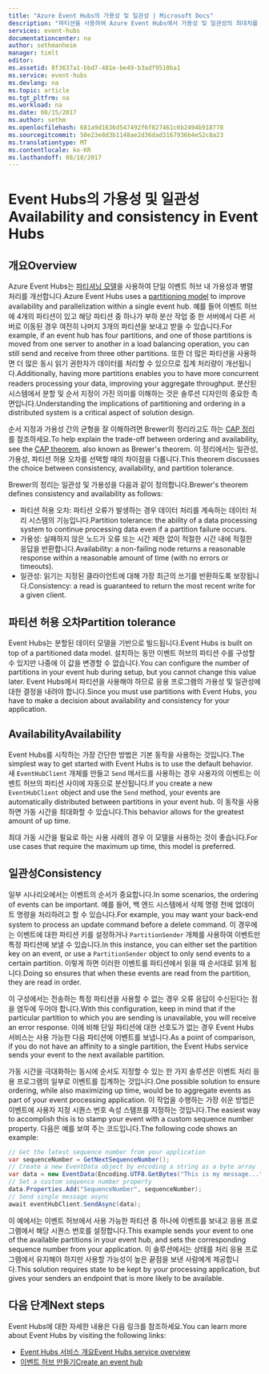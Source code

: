```yaml
---
title: "Azure Event Hubs의 가용성 및 일관성 | Microsoft Docs"
description: "파티션을 사용하여 Azure Event Hubs에서 가용성 및 일관성의 최대치를 제공하는 방법입니다."
services: event-hubs
documentationcenter: na
author: sethmanheim
manager: timlt
editor: 
ms.assetid: 8f3637a1-bbd7-481e-be49-b3adf9510ba1
ms.service: event-hubs
ms.devlang: na
ms.topic: article
ms.tgt_pltfrm: na
ms.workload: na
ms.date: 08/15/2017
ms.author: sethm
ms.openlocfilehash: 681a9d1636d547492f6f827461c6b2494b918778
ms.sourcegitcommit: 50e23e8d3b1148ae2d36dad3167936b4e52c8a23
ms.translationtype: MT
ms.contentlocale: ko-KR
ms.lasthandoff: 08/18/2017
---
```

# <a name="availability-and-consistency-in-event-hubs"></a><span data-ttu-id="fe7a5-103">Event Hubs의 가용성 및 일관성</span><span class="sxs-lookup"><span data-stu-id="fe7a5-103">Availability and consistency in Event Hubs</span></span>

## <a name="overview"></a><span data-ttu-id="fe7a5-104">개요</span><span class="sxs-lookup"><span data-stu-id="fe7a5-104">Overview</span></span>
<span data-ttu-id="fe7a5-105">Azure Event Hubs는 [파티셔닝 모델](event-hubs-features.md#partitions)을 사용하여 단일 이벤트 허브 내 가용성과 병렬 처리를 개선합니다.</span><span class="sxs-lookup"><span data-stu-id="fe7a5-105">Azure Event Hubs uses a [partitioning model](event-hubs-features.md#partitions) to improve availability and parallelization within a single event hub.</span></span> <span data-ttu-id="fe7a5-106">예를 들어 이벤트 허브에 4개의 파티션이 있고 해당 파티션 중 하나가 부하 분산 작업 중 한 서버에서 다른 서버로 이동된 경우 여전히 나머지 3개의 파티션을 보내고 받을 수 있습니다.</span><span class="sxs-lookup"><span data-stu-id="fe7a5-106">For example, if an event hub has four partitions, and one of those partitions is moved from one server to another in a load balancing operation, you can still send and receive from three other partitions.</span></span> <span data-ttu-id="fe7a5-107">또한 더 많은 파티션을 사용하면 더 많은 동시 읽기 권한자가 데이터를 처리할 수 있으므로 집계 처리량이 개선됩니다.</span><span class="sxs-lookup"><span data-stu-id="fe7a5-107">Additionally, having more partitions enables you to have more concurrent readers processing your data, improving your aggregate throughput.</span></span> <span data-ttu-id="fe7a5-108">분산된 시스템에서 분할 및 순서 지정이 가진 의미를 이해하는 것은 솔루션 디자인의 중요한 측면입니다.</span><span class="sxs-lookup"><span data-stu-id="fe7a5-108">Understanding the implications of partitioning and ordering in a distributed system is a critical aspect of solution design.</span></span>

<span data-ttu-id="fe7a5-109">순서 지정과 가용성 간의 균형을 잘 이해하려면 Brewer의 정리라고도 하는 [CAP 정리](https://en.wikipedia.org/wiki/CAP_theorem)를 참조하세요.</span><span class="sxs-lookup"><span data-stu-id="fe7a5-109">To help explain the trade-off between ordering and availability, see the [CAP theorem](https://en.wikipedia.org/wiki/CAP_theorem), also known as Brewer's theorem.</span></span> <span data-ttu-id="fe7a5-110">이 정리에서는 일관성, 가용성, 파티션 허용 오차를 선택할 때의 차이점을 다룹니다.</span><span class="sxs-lookup"><span data-stu-id="fe7a5-110">This theorem discusses the choice between consistency, availability, and partition tolerance.</span></span>

<span data-ttu-id="fe7a5-111">Brewer의 정리는 일관성 및 가용성을 다음과 같이 정의합니다.</span><span class="sxs-lookup"><span data-stu-id="fe7a5-111">Brewer's theorem defines consistency and availability as follows:</span></span>
* <span data-ttu-id="fe7a5-112">파티션 허용 오차: 파티션 오류가 발생하는 경우 데이터 처리를 계속하는 데이터 처리 시스템의 기능입니다.</span><span class="sxs-lookup"><span data-stu-id="fe7a5-112">Partition tolerance: the ability of a data processing system to continue processing data even if a partition failure occurs.</span></span>
* <span data-ttu-id="fe7a5-113">가용성: 실패하지 않은 노드가 오류 또는 시간 제한 없이 적절한 시간 내에 적절한 응답을 반환합니다.</span><span class="sxs-lookup"><span data-stu-id="fe7a5-113">Availability: a non-failing node returns a reasonable response within a reasonable amount of time (with no errors or timeouts).</span></span>
* <span data-ttu-id="fe7a5-114">일관성: 읽기는 지정된 클라이언트에 대해 가장 최근의 쓰기를 반환하도록 보장됩니다.</span><span class="sxs-lookup"><span data-stu-id="fe7a5-114">Consistency: a read is guaranteed to return the most recent write for a given client.</span></span>

## <a name="partition-tolerance"></a><span data-ttu-id="fe7a5-115">파티션 허용 오차</span><span class="sxs-lookup"><span data-stu-id="fe7a5-115">Partition tolerance</span></span>
<span data-ttu-id="fe7a5-116">Event Hubs는 분할된 데이터 모델을 기반으로 빌드됩니다.</span><span class="sxs-lookup"><span data-stu-id="fe7a5-116">Event Hubs is built on top of a partitioned data model.</span></span> <span data-ttu-id="fe7a5-117">설치하는 동안 이벤트 허브의 파티션 수를 구성할 수 있지만 나중에 이 값을 변경할 수 없습니다.</span><span class="sxs-lookup"><span data-stu-id="fe7a5-117">You can configure the number of partitions in your event hub during setup, but you cannot change this value later.</span></span> <span data-ttu-id="fe7a5-118">Event Hubs에서 파티션을 사용해야 하므로 응용 프로그램의 가용성 및 일관성에 대한 결정을 내려야 합니다.</span><span class="sxs-lookup"><span data-stu-id="fe7a5-118">Since you must use partitions with Event Hubs, you have to make a decision about availability and consistency for your application.</span></span>

## <a name="availability"></a><span data-ttu-id="fe7a5-119">Availability</span><span class="sxs-lookup"><span data-stu-id="fe7a5-119">Availability</span></span>
<span data-ttu-id="fe7a5-120">Event Hubs를 시작하는 가장 간단한 방법은 기본 동작을 사용하는 것입니다.</span><span class="sxs-lookup"><span data-stu-id="fe7a5-120">The simplest way to get started with Event Hubs is to use the default behavior.</span></span> <span data-ttu-id="fe7a5-121">새 `EventHubClient` 개체를 만들고 `Send` 메서드를 사용하는 경우 사용자의 이벤트는 이벤트 허브의 파티션 사이에 자동으로 분산됩니다.</span><span class="sxs-lookup"><span data-stu-id="fe7a5-121">If you create a new `EventHubClient` object and use the `Send` method, your events are automatically distributed between partitions in your event hub.</span></span> <span data-ttu-id="fe7a5-122">이 동작을 사용하면 가동 시간을 최대화할 수 있습니다.</span><span class="sxs-lookup"><span data-stu-id="fe7a5-122">This behavior allows for the greatest amount of up time.</span></span>

<span data-ttu-id="fe7a5-123">최대 가동 시간을 필요로 하는 사용 사례의 경우 이 모델을 사용하는 것이 좋습니다.</span><span class="sxs-lookup"><span data-stu-id="fe7a5-123">For use cases that require the maximum up time, this model is preferred.</span></span>

## <a name="consistency"></a><span data-ttu-id="fe7a5-124">일관성</span><span class="sxs-lookup"><span data-stu-id="fe7a5-124">Consistency</span></span>
<span data-ttu-id="fe7a5-125">일부 시나리오에서는 이벤트의 순서가 중요합니다.</span><span class="sxs-lookup"><span data-stu-id="fe7a5-125">In some scenarios, the ordering of events can be important.</span></span> <span data-ttu-id="fe7a5-126">예를 들어, 백 엔드 시스템에서 삭제 명령 전에 업데이트 명령을 처리하려고 할 수 있습니다.</span><span class="sxs-lookup"><span data-stu-id="fe7a5-126">For example, you may want your back-end system to process an update command before a delete command.</span></span> <span data-ttu-id="fe7a5-127">이 경우에는 이벤트에 대한 파티션 키를 설정하거나 `PartitionSender` 개체를 사용하여 이벤트만 특정 파티션에 보낼 수 있습니다.</span><span class="sxs-lookup"><span data-stu-id="fe7a5-127">In this instance, you can either set the partition key on an event, or use a `PartitionSender` object to only send events to a certain partition.</span></span> <span data-ttu-id="fe7a5-128">이렇게 하면 이러한 이벤트를 파티션에서 읽을 때 순서대로 읽게 됩니다.</span><span class="sxs-lookup"><span data-stu-id="fe7a5-128">Doing so ensures that when these events are read from the partition, they are read in order.</span></span>

<span data-ttu-id="fe7a5-129">이 구성에서는 전송하는 특정 파티션을 사용할 수 없는 경우 오류 응답이 수신된다는 점을 염두에 두어야 합니다.</span><span class="sxs-lookup"><span data-stu-id="fe7a5-129">With this configuration, keep in mind that if the particular partition to which you are sending is unavailable, you will receive an error response.</span></span> <span data-ttu-id="fe7a5-130">이에 비해 단일 파티션에 대한 선호도가 없는 경우 Event Hubs 서비스는 사용 가능한 다음 파티션에 이벤트를 보냅니다.</span><span class="sxs-lookup"><span data-stu-id="fe7a5-130">As a point of comparison, if you do not have an affinity to a single partition, the Event Hubs service sends your event to the next available partition.</span></span>

<span data-ttu-id="fe7a5-131">가동 시간을 극대화하는 동시에 순서도 지정할 수 있는 한 가지 솔루션은 이벤트 처리 응용 프로그램의 일부로 이벤트를 집계하는 것입니다.</span><span class="sxs-lookup"><span data-stu-id="fe7a5-131">One possible solution to ensure ordering, while also maximizing up time, would be to aggregate events as part of your event processing application.</span></span> <span data-ttu-id="fe7a5-132">이 작업을 수행하는 가장 쉬운 방법은 이벤트에 사용자 지정 시퀀스 번호 속성 스탬프를 지정하는 것입니다.</span><span class="sxs-lookup"><span data-stu-id="fe7a5-132">The easiest way to accomplish this is to stamp your event with a custom sequence number property.</span></span> <span data-ttu-id="fe7a5-133">다음은 예를 보여 주는 코드입니다.</span><span class="sxs-lookup"><span data-stu-id="fe7a5-133">The following code shows an example:</span></span>

```csharp
// Get the latest sequence number from your application
var sequenceNumber = GetNextSequenceNumber();
// Create a new EventData object by encoding a string as a byte array
var data = new EventData(Encoding.UTF8.GetBytes("This is my message..."));
// Set a custom sequence number property
data.Properties.Add("SequenceNumber", sequenceNumber);
// Send single message async
await eventHubClient.SendAsync(data);
```

<span data-ttu-id="fe7a5-134">이 예에서는 이벤트 허브에서 사용 가능한 파티션 중 하나에 이벤트를 보내고 응용 프로그램에서 해당 시퀀스 번호를 설정합니다.</span><span class="sxs-lookup"><span data-stu-id="fe7a5-134">This example sends your event to one of the available partitions in your event hub, and sets the corresponding sequence number from your application.</span></span> <span data-ttu-id="fe7a5-135">이 솔루션에서는 상태를 처리 응용 프로그램에서 유지해야 하지만 사용할 가능성이 높은 끝점을 보낸 사람에게 제공합니다.</span><span class="sxs-lookup"><span data-stu-id="fe7a5-135">This solution requires state to be kept by your processing application, but gives your senders an endpoint that is more likely to be available.</span></span>

## <a name="next-steps"></a><span data-ttu-id="fe7a5-136">다음 단계</span><span class="sxs-lookup"><span data-stu-id="fe7a5-136">Next steps</span></span>
<span data-ttu-id="fe7a5-137">Event Hubs에 대한 자세한 내용은 다음 링크를 참조하세요.</span><span class="sxs-lookup"><span data-stu-id="fe7a5-137">You can learn more about Event Hubs by visiting the following links:</span></span>

* [<span data-ttu-id="fe7a5-138">Event Hubs 서비스 개요</span><span class="sxs-lookup"><span data-stu-id="fe7a5-138">Event Hubs service overview</span></span>](event-hubs-what-is-event-hubs.md)
* [<span data-ttu-id="fe7a5-139">이벤트 허브 만들기</span><span class="sxs-lookup"><span data-stu-id="fe7a5-139">Create an event hub</span></span>](event-hubs-create.md)

